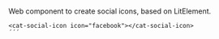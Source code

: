 # <cat-social-icon>

Web component to create social icons, based on LitElement.

```
<cat-social-icon icon="facebook"></cat-social-icon> 
´´´
